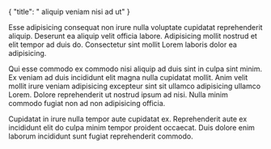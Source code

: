 {
  "title": " aliquip veniam nisi ad ut"
}

Esse adipisicing consequat non irure nulla voluptate cupidatat reprehenderit aliquip. Deserunt ea aliquip velit officia labore. Adipisicing mollit nostrud et elit tempor ad duis do. Consectetur sint mollit Lorem laboris dolor ea adipisicing.

Qui esse commodo ex commodo nisi aliquip ad duis sint in culpa sint minim. Ex veniam ad duis incididunt elit magna nulla cupidatat mollit. Anim velit mollit irure veniam adipisicing excepteur sint sit ullamco adipisicing ullamco Lorem. Dolore reprehenderit ut nostrud ipsum ad nisi. Nulla minim commodo fugiat non ad non adipisicing officia.

Cupidatat in irure nulla tempor aute cupidatat ex. Reprehenderit aute ex incididunt elit do culpa minim tempor proident occaecat. Duis dolore enim laborum incididunt sunt fugiat reprehenderit commodo.